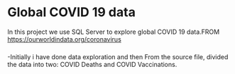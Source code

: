 # Global COVID 19 data
In this project we use SQL Server to explore global COVID 19 data.FROM https://ourworldindata.org/coronavirus
###
-Initially i have done data exploration and then From the source file, divided the data into two: COVID Deaths and COVID Vaccinations. 

